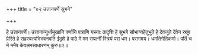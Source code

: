 +++
title = "०२ उत्तानपर्णे सुभगे"

+++

हे उत्तानपर्णे। उत्तानान्युर्ध्वमुखानि पर्णानि पत्राणि यस्याः तादृशि हे सुभगे सौभाग्यहेतुभुते हे देवजूते देवेन स्रष्ट्रा प्रेरिते हे सहस्वत्यभिभवनवति ईदृशे हे पाठे मे मम सपत्नीं स्त्रियं परा धम। परागमय। धमतिर्गतिकर्मा। पतिं च मे ममैव केवलमसाधारणम् कुरु॥२॥